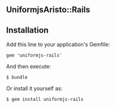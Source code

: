 ## UniformjsAristo::Rails
## Installation

Add this line to your application's Gemfile:

    gem 'uniformjs-rails'

And then execute:

    $ bundle

Or install it yourself as:

    $ gem install uniformjs-rails


